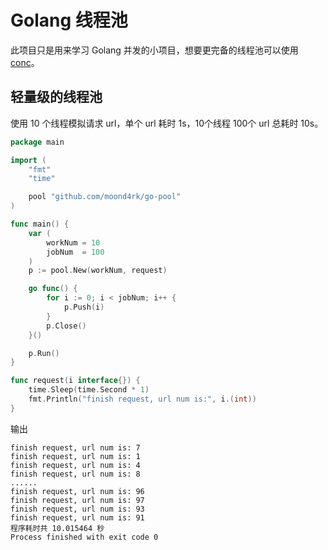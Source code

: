 # Golang 线程池

此项目只是用来学习 Golang 并发的小项目，想要更完备的线程池可以使用 [conc](https://github.com/sourcegraph/conc)。

## 轻量级的线程池

使用 10 个线程模拟请求 url，单个 url 耗时 1s，10个线程 100个 url 总耗时 10s。

```go
package main

import (
	"fmt"
	"time"

	pool "github.com/moond4rk/go-pool"
)

func main() {
	var (
		workNum = 10
		jobNum  = 100
	)
	p := pool.New(workNum, request)

	go func() {
		for i := 0; i < jobNum; i++ {
			p.Push(i)
		}
		p.Close()
	}()

	p.Run()
}

func request(i interface{}) {
	time.Sleep(time.Second * 1)
	fmt.Println("finish request, url num is:", i.(int))
}
```
输出

```
finish request, url num is: 7
finish request, url num is: 1
finish request, url num is: 4
finish request, url num is: 8
......
finish request, url num is: 96
finish request, url num is: 97
finish request, url num is: 93
finish request, url num is: 91
程序耗时共 10.015464 秒
Process finished with exit code 0

```
